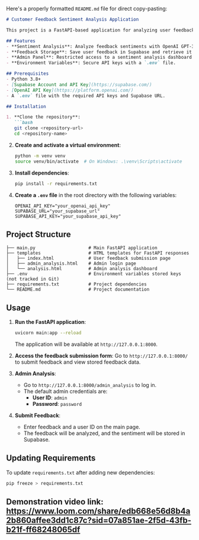 Here's a properly formatted `README.md` file for direct copy-pasting:

```markdown
# Customer Feedback Sentiment Analysis Application

This project is a FastAPI-based application for analyzing user feedback sentiments using the Hugging Face Transformers library and OpenAI API. It integrates with Supabase for data storage and offers an admin interface for sentiment analysis.

## Features
- **Sentiment Analysis**: Analyze feedback sentiments with OpenAI GPT-3.5 API and a local fallback model from Hugging Face.
- **Feedback Storage**: Save user feedback in Supabase and retrieve it for analysis.
- **Admin Panel**: Restricted access to a sentiment analysis dashboard for authorized users.
- **Environment Variables**: Secure API keys with a `.env` file.

## Prerequisites
- Python 3.8+
- [Supabase Account and API Key](https://supabase.com/)
- [OpenAI API Key](https://platform.openai.com/)
- A `.env` file with the required API keys and Supabase URL.

## Installation

1. **Clone the repository**:
   ```bash
   git clone <repository-url>
   cd <repository-name>
   ```

2. **Create and activate a virtual environment**:
   ```bash
   python -m venv venv
   source venv/bin/activate  # On Windows: .\venv\Scripts\activate
   ```

3. **Install dependencies**:
   ```bash
   pip install -r requirements.txt
   ```

4. **Create a `.env` file** in the root directory with the following variables:
   ```plaintext
   OPENAI_API_KEY="your_openai_api_key"
   SUPABASE_URL="your_supabase_url"
   SUPABASE_API_KEY="your_supabase_api_key"
   ```

## Project Structure

```
├── main.py                    # Main FastAPI application
├── templates                  # HTML templates for FastAPI responses
│   ├── index.html             # User feedback submission page
│   ├── admin_analysis.html    # Admin login page
│   └── analysis.html          # Admin analysis dashboard
├── .env                       # Environment variables stored keys (not tracked in Git)
├── requirements.txt           # Project dependencies
└── README.md                  # Project documentation
```

## Usage

1. **Run the FastAPI application**:
   ```bash
   uvicorn main:app --reload
   ```
   The application will be available at `http://127.0.0.1:8000`.

2. **Access the feedback submission form**:
   Go to `http://127.0.0.1:8000/` to submit feedback and view stored feedback data.

3. **Admin Analysis**:
   - Go to `http://127.0.0.1:8000/admin_analysis` to log in.
   - The default admin credentials are:
     - **User ID**: `admin`
     - **Password**: `password`

4. **Submit Feedback**:
   - Enter feedback and a user ID on the main page.
   - The feedback will be analyzed, and the sentiment will be stored in Supabase.

## Updating Requirements
To update `requirements.txt` after adding new dependencies:
```bash
pip freeze > requirements.txt
```
##  Demonstration video link: https://www.loom.com/share/edb668e56d8b4a2b860affee3dd1c87c?sid=07a851ae-2f5d-43fb-b21f-ff68248065df 

